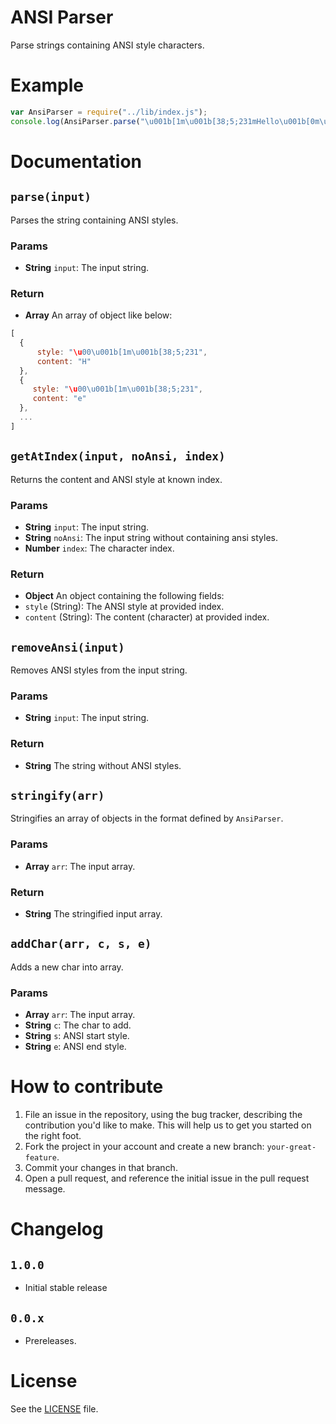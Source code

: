 # ANSI Parser
Parse strings containing ANSI style characters.

# Example

```js
var AnsiParser = require("../lib/index.js");
console.log(AnsiParser.parse("\u001b[1m\u001b[38;5;231mHello\u001b[0m\u001b[22m World"));
```

# Documentation
## `parse(input)`
Parses the string containing ANSI styles.

### Params
- **String** `input`: The input string.

### Return
- **Array** An array of object like below:
 ```js
 [
   {
       style: "\u00\u001b[1m\u001b[38;5;231",
       content: "H"
   },
   {
      style: "\u00\u001b[1m\u001b[38;5;231",
      content: "e"
   },
   ...
 ]
 ```

## `getAtIndex(input, noAnsi, index)`
Returns the content and ANSI style at known index.

### Params
- **String** `input`: The input string.
- **String** `noAnsi`: The input string without containing ansi styles.
- **Number** `index`: The character index.

### Return
- **Object** An object containing the following fields:
 - `style` (String): The ANSI style at provided index.
 - `content` (String): The content (character) at provided index.

## `removeAnsi(input)`
Removes ANSI styles from the input string.

### Params
- **String** `input`: The input string.

### Return
- **String** The string without ANSI styles.

## `stringify(arr)`
Stringifies an array of objects in the format defined by `AnsiParser`.

### Params
- **Array** `arr`: The input array.

### Return
- **String** The stringified input array.

## `addChar(arr, c, s, e)`
Adds a new char into array.

### Params
- **Array** `arr`: The input array.
- **String** `c`: The char to add.
- **String** `s`: ANSI start style.
- **String** `e`: ANSI end style.

# How to contribute
1. File an issue in the repository, using the bug tracker, describing the
   contribution you'd like to make. This will help us to get you started on the
   right foot.
2. Fork the project in your account and create a new branch:
   `your-great-feature`.
3. Commit your changes in that branch.
4. Open a pull request, and reference the initial issue in the pull request
   message.

# Changelog
## `1.0.0`
 - Initial stable release

## `0.0.x`
 - Prereleases.

# License
See the [LICENSE](./LICENSE) file.
